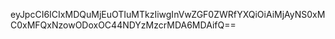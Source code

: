 eyJpcCI6ICIxMDQuMjEuOTIuMTkzIiwgInVwZGF0ZWRfYXQiOiAiMjAyNS0xMC0xMFQxNzowODoxOC44NDYzMzcrMDA6MDAifQ==